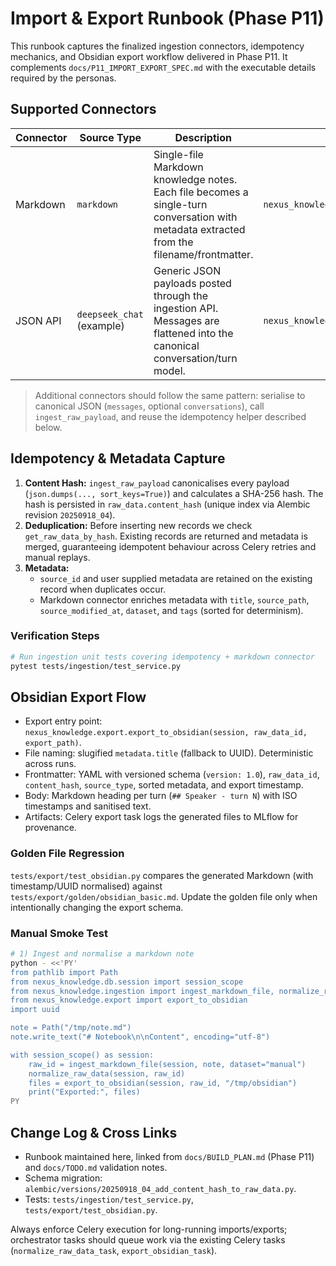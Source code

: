# Import & Export Runbook (Phase P11)

This runbook captures the finalized ingestion connectors, idempotency mechanics, and Obsidian export workflow delivered in Phase P11. It complements `docs/P11_IMPORT_EXPORT_SPEC.md` with the executable details required by the personas.

## Supported Connectors

| Connector | Source Type               | Description                                                                                                                               | Entry Point                                      |
| --------- | ------------------------- | ----------------------------------------------------------------------------------------------------------------------------------------- | ------------------------------------------------ |
| Markdown  | `markdown`                | Single-file Markdown knowledge notes. Each file becomes a single-turn conversation with metadata extracted from the filename/frontmatter. | `nexus_knowledge.ingestion.ingest_markdown_file` |
| JSON API  | `deepseek_chat` (example) | Generic JSON payloads posted through the ingestion API. Messages are flattened into the canonical conversation/turn model.                | `nexus_knowledge.ingestion.ingest_raw_payload`   |

> Additional connectors should follow the same pattern: serialise to canonical JSON (`messages`, optional `conversations`), call `ingest_raw_payload`, and reuse the idempotency helper described below.

## Idempotency & Metadata Capture

1. **Content Hash:** `ingest_raw_payload` canonicalises every payload (`json.dumps(..., sort_keys=True)`) and calculates a SHA-256 hash. The hash is persisted in `raw_data.content_hash` (unique index via Alembic revision `20250918_04`).
2. **Deduplication:** Before inserting new records we check `get_raw_data_by_hash`. Existing records are returned and metadata is merged, guaranteeing idempotent behaviour across Celery retries and manual replays.
3. **Metadata:**
   - `source_id` and user supplied metadata are retained on the existing record when duplicates occur.
   - Markdown connector enriches metadata with `title`, `source_path`, `source_modified_at`, `dataset`, and `tags` (sorted for determinism).

### Verification Steps

```bash
# Run ingestion unit tests covering idempotency + markdown connector
pytest tests/ingestion/test_service.py
```

## Obsidian Export Flow

- Export entry point: `nexus_knowledge.export.export_to_obsidian(session, raw_data_id, export_path)`.
- File naming: slugified `metadata.title` (fallback to UUID). Deterministic across runs.
- Frontmatter: YAML with versioned schema (`version: 1.0`), `raw_data_id`, `content_hash`, `source_type`, sorted metadata, and export timestamp.
- Body: Markdown heading per turn (`## Speaker - turn N`) with ISO timestamps and sanitised text.
- Artifacts: Celery export task logs the generated files to MLflow for provenance.

### Golden File Regression

`tests/export/test_obsidian.py` compares the generated Markdown (with timestamp/UUID normalised) against `tests/export/golden/obsidian_basic.md`. Update the golden file only when intentionally changing the export schema.

### Manual Smoke Test

```bash
# 1) Ingest and normalise a markdown note
python - <<'PY'
from pathlib import Path
from nexus_knowledge.db.session import session_scope
from nexus_knowledge.ingestion import ingest_markdown_file, normalize_raw_data
from nexus_knowledge.export import export_to_obsidian
import uuid

note = Path("/tmp/note.md")
note.write_text("# Notebook\n\nContent", encoding="utf-8")

with session_scope() as session:
    raw_id = ingest_markdown_file(session, note, dataset="manual")
    normalize_raw_data(session, raw_id)
    files = export_to_obsidian(session, raw_id, "/tmp/obsidian")
    print("Exported:", files)
PY
```

## Change Log & Cross Links

- Runbook maintained here, linked from `docs/BUILD_PLAN.md` (Phase P11) and `docs/TODO.md` validation notes.
- Schema migration: `alembic/versions/20250918_04_add_content_hash_to_raw_data.py`.
- Tests: `tests/ingestion/test_service.py`, `tests/export/test_obsidian.py`.

Always enforce Celery execution for long-running imports/exports; orchestrator tasks should queue work via the existing Celery tasks (`normalize_raw_data_task`, `export_obsidian_task`).
